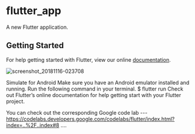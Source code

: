 # flutter_app

A new Flutter application.

## Getting Started

For help getting started with Flutter, view our online
[documentation](https://flutter.io/).


![screenshot_20181116-023708](https://user-images.githubusercontent.com/33912085/48581811-dbd6ba80-e948-11e8-8f34-ef4ebf08834e.jpg )


Simulate for Android
Make sure you have an Android emulator installed and running.
Run the following command in your terminal.
$ flutter run
Check out Flutter’s online documentation for help getting start with your Flutter project.




You can check out the corresponding Google code lab ---  https://codelabs.developers.google.com/codelabs/flutter/index.html?index=..%2F..index#8 ....
